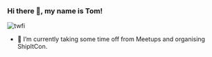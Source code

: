 ### Hi there 👋, my name is Tom!

![twfi](./img-twfi.png)

- 🔭 I’m currently taking some time off from Meetups and organising ShipItCon.

<!--
**tomwillfixit/tomwillfixit** is a ✨ _special_ ✨ repository because its `README.md` (this file) appears on your GitHub profile.

Here are some ideas to get you started:

- 🔭 I’m currently working on ...
- 🌱 I’m currently learning ...
- 👯 I’m looking to collaborate on ...
- 🤔 I’m looking for help with ...
- 💬 Ask me about ...
- 📫 How to reach me: ...
- 😄 Pronouns: ...
- ⚡ Fun fact: ...
-->
